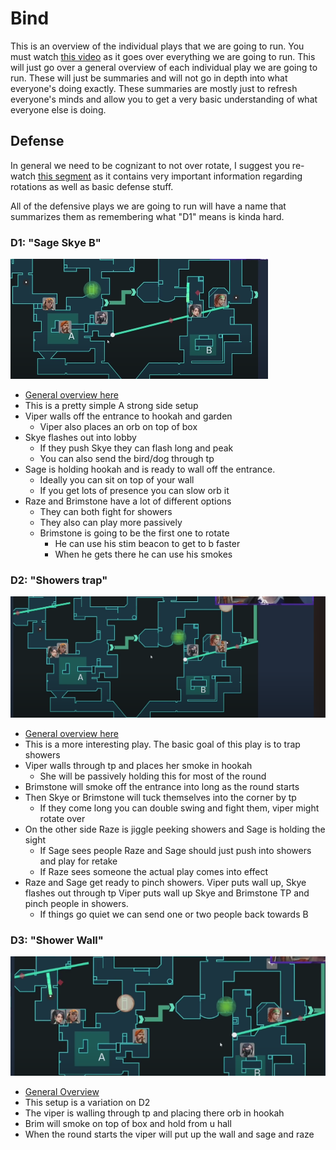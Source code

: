 # Bind
This is an overview of the individual plays that we are going to run. You must watch [this video](https://www.youtube.com/watch?v=q2WAdesflbk) as it goes over everything we are going to run. This will just go over a general overview of each individual play we are going to run. These will just be summaries and will not go in depth into what everyone's doing exactly. These summaries are mostly just to refresh everyone's minds and allow you to get a very basic understanding of what everyone else is doing.

## Defense
In general we need to be cognizant to not over rotate, I suggest you re-watch [this segment](https://youtu.be/q2WAdesflbk?t=218) as it contains very important information regarding rotations as well as basic defense stuff. 

All of the defensive plays we are going to run will have a name that summarizes them as remembering what "D1" means is kinda hard.
### D1: "Sage Skye B"
![D1 setup](https://raw.githubusercontent.com/roguefirework/Premier/main/resources/D1.png)
* [General overview here](https://youtu.be/q2WAdesflbk?t=297)
* This is a pretty simple A strong side setup 
* Viper walls off the entrance to hookah and garden
	* Viper also places an orb on top of box
* Skye flashes out into lobby
	* If they push Skye they can flash long and peak
	* You can also send the bird/dog through tp
* Sage is holding hookah and is ready to wall off the entrance.
	* Ideally you can sit on top of your wall
	* If you get lots of presence you can slow orb it
* Raze and Brimstone have a lot of different options
	* They can both fight for showers
	* They also can play more passively
	* Brimstone is going to be the first one to rotate
		* He can use his stim beacon to get to b faster
		* When he gets there he can use his smokes
### D2: "Showers trap"
![D2 setup](https://raw.githubusercontent.com/roguefirework/Premier/main/resources/D2.png)
* [General overview here](https://youtu.be/q2WAdesflbk?t=518)
* This is a more interesting play. The basic goal of this play is to trap showers
* Viper walls through tp and places her smoke in hookah
	* She will be passively holding this for most of the round
 *  Brimstone will smoke off the entrance into long as the round starts
 * Then Skye or Brimstone will tuck themselves into the corner by tp
	 * If they come long you can double swing and fight them, viper might rotate over
 * On the other side Raze is jiggle peeking showers and Sage is holding the sight
	 * If Sage sees people Raze and Sage should just push into showers and play for retake
	 * If Raze sees someone the actual play comes into effect
 * Raze and Sage get ready to pinch showers. Viper puts wall up, Skye flashes out through tp Viper puts wall up Skye and Brimstone TP and pinch people in showers.
	 * If things go quiet we can send one or two people back towards B
### D3: "Shower Wall"
![D3 setup](https://raw.githubusercontent.com/roguefirework/Premier/main/resources/D3.png)
* [General Overview](https://youtu.be/q2WAdesflbk?t=747)
* This setup is a variation on D2
* The viper is walling through tp and placing there orb in hookah
* Brim will smoke on top of box and hold from u hall 
* When the round starts the viper will put up the wall and sage and raze 
